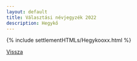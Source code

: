 ```yaml
---
layout: default
title: Választási névjegyzék 2022
description: Hegykő
---
```


{% include settlementHTMLs/Hegykooxx.html %}

[Vissza](./)